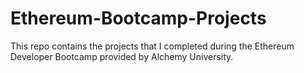 # Ethereum-Bootcamp-Projects
This repo contains the projects that I completed during the Ethereum Developer Bootcamp provided by Alchemy University.
